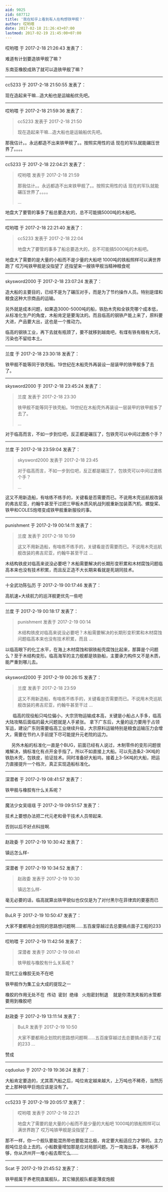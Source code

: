 ```yaml
---
aid: 9025
zid: 687712
title: '我在知乎上看到有人在构想铁甲舰？'
author: 哎哟喂
date: 2017-02-18 21:26:43+07:00
lastmod: 2017-02-19 21:45:00+07:00
---
```


哎哟喂 于 2017-2-18 21:26:43 发表了：

难道有计划要造铁甲舰了嘛？

东南亚橡胶成熟了就可以造铁甲舰了嘛？

---------

cc5233 于 2017-2-18 21:50:55 发表了：

现在造起来干嘛...造大船也是运输船优先吧。

---------

哎哟喂 于 2017-2-18 21:59:36 发表了：

> cc5233 发表于 2017-2-18 21:50
> 
> 现在造起来干嘛...造大船也是运输船优先吧。



那我估计。。永远都造不出来铁甲舰了。。按照实用性的话 现在的军队就能碾压世界了。。。。

---------

cc5233 于 2017-2-18 22:04:21 发表了：

> 哎哟喂 发表于 2017-2-18 21:59
> 
> 那我估计。。永远都造不出来铁甲舰了。。按照实用性的话 现在的军队就能碾压世界了。。。。
> 
> ...



地盘大了要管的事多了船总要造大的，总不可能搞5000吨的木船吧。

---------

哎哟喂 于 2017-2-18 22:21:40 发表了：

> cc5233 发表于 2017-2-18 22:04
> 
> 地盘大了要管的事多了船总要造大的，总不可能搞5000吨的木船吧。



地盘大了需要的是大量的小船而不是少量的大船吧 1000吨的铁船照样可以满世界跑了 哎万吨铁甲舰是没指望了 还指望来一艘铁甲舰当精神粮食呢

---------

skysword2000 于 2017-2-18 23:07:24 发表了：

造大船的主要目的，已经不是为了碾压对手，而是为了节约操作人员。特别是煤和粮食这种大宗商品的运输。

另外就是成本问题，如果造3000-5000吨的船，铁肋木壳和全铁壳哪个成本低，从标准化生产的角度，木船肯定是要淘汰的。而且临高的钢铁产能上来了，原料要大进，产品要大出，这也是一个推动力。

临高的钢铁工业，再下去就有瓶颈了，要不就移到越南吧，有煤有铁有粮有大河，污染也不留给本土。

---------

兰度 于 2017-2-18 23:30:18 发表了：

铁甲舰不能等同于铁壳船。19世纪在木船壳外再装设一层装甲的铁甲舰多了去了。

---------

skysword2000 于 2017-2-18 23:45:24 发表了：

> 兰度 发表于 2017-2-18 23:30
> 
> 铁甲舰不能等同于铁壳船。19世纪在木船壳外再装设一层装甲的铁甲舰多了去了。
> 
> ...



对于临高而言，不如一步到位吧，反正都是碾压了，包铁壳可以中间过渡练个手？

---------

兰度 于 2017-2-18 23:59:04 发表了：

> skysword2000 发表于 2017-2-18 23:45
> 
> 对于临高而言，不如一步到位吧，反正都是碾压了，包铁壳可以中间过渡练个手？
> 
> ...



这又不用新造船，有啥练不练手的，关键看是否需要而已。不说用木壳巡航舰改装的弗吉尼亚，约翰牛甚至干过把三甲板木质风帆战列舰重新加装蒸汽机、螺旋桨、铁甲和COLES炮塔变成铁甲舰重新服役的事。

---------

punishment 于 2017-2-19 00:14:11 发表了：

> 兰度 发表于 2017-2-18 10:59
> 
> 这又不用新造船，有啥练不练手的，关键看是否需要而已。不说用木壳巡航舰改装的弗吉尼亚，约翰牛甚至干过 ...



木结构铁皮对临高来说没必要吧？木船需要解决的长期形变积累和木材腐蚀问题临高本来也没有技术积累，而且反正造不大长期来看就是死胡同技术。

---------

十全武功陈弘历 于 2017-2-19 00:17:46 发表了：

高航速+大续航力的巡洋舰更优先一些吧

---------

兰度 于 2017-2-19 00:18:17 发表了：

> punishment 发表于 2017-2-19 00:14
> 
> 木结构铁皮对临高来说没必要吧？木船需要解决的长期形变积累和木材腐蚀问题临高本来也没有技术积累，而且 ...



以临高眼下的化工水平，在海上木材腐蚀和钢铁船壳腐蚀比起来，那算是个问题么？至于木结构变形。临高海军的主力舰都是铁胁船，主要承力构件又不是木质，能严重到哪儿去。

---------

skysword2000 于 2017-2-19 00:26:15 发表了：

> 兰度 发表于 2017-2-18 23:59
> 
> 这又不用新造船，有啥练不练手的，关键看是否需要而已。不说用木壳巡航舰改装的弗吉尼亚，约翰牛甚至干过 ...



      临高的现役船只吨位偏小，大宗货物运输成本高，关键是小船占人手多，临高大陆攻略后面临的最大问题就是人手紧张。 拿下广东后，大量的运力要用于占领军运，建设广东则需要临高工业继续升级，大宗原料运输特别是粮食运输压力会增大，需要在节约人手前提下尽可能提升元老院的运力。

     另外木船的标准化一直是个BUG，前面已经有人说过，木制零件的变形问题很难解决，搞标准化有点开金手指了。所以不如直接上大船。可以先造条2-3K吨的铁肋木壳，包铁皮，验证技术。同时准备好大船坞，接着上3-5K吨的大船，把运力直接提升一个档次，真正实现造船标准化。

---------

深潜者 于 2017-2-19 08:41:57 发表了：

铁甲舰与橡胶有什么关系呢？

---------

魔法少女吴瑶瑶 于 2017-2-19 09:51:57 发表了：

技术上要想办法把二代元老和骨干技术人员带起来.

否则以后不好点科技啊.

---------

赵政委 于 2017-2-19 10:30:42 发表了：

镇远怎么样-

---------

深潜者 于 2017-2-19 10:34:52 发表了：

> 赵政委 发表于 2017-2-19 10:30
> 
> 镇远怎么样-



毫无必要的话，临高就算出铁甲貌似也仅仅是为了对付黑尔在菲律宾的要塞而已

---------

BuLR 于 2017-2-19 10:50:47 发表了：

大家不要都用企划院的思路想问题啊……五百废穿越过去总要搞点面子工程的233

---------

哎哟喂 于 2017-2-19 11:42:56 发表了：

> 深潜者 发表于 2017-2-19 08:41
> 
> 铁甲舰与橡胶有什么关系呢？



现代工业橡胶无处不在吧

铁甲舰作为集工业大成的提现之一

橡胶的作用无处不在  传动  密封  绝缘   火炮密封制退    就是你清洗夹板的水管都要用到橡胶吧

---------

赵政委 于 2017-2-19 13:11:14 发表了：

> BuLR 发表于 2017-2-19 10:50
> 
> 大家不要都用企划院的思路想问题啊……五百废穿越过去总要搞点面子工程的233 ...



赞成

---------

cqduoluo 于 2017-2-19 19:36:24 发表了：

大船肯定要造的，尤其蒸汽船之后，吨位肯定越来越大，上万吨也不稀奇，当然历史上那种铁甲巨炮应该是没有了。

---------

cc5233 于 2017-2-19 20:05:17 发表了：

> 哎哟喂 发表于 2017-2-18 22:21
> 
> 地盘大了需要的是大量的小船而不是少量的大船吧 1000吨的铁船照样可以满世界跑了 哎万吨铁甲舰是没指望了 ...



那不一样，你一个舰队要能混热带也要能混北极，肯定要大船适应力才够的。主力舰吨位总会上去的。小船数量增加那是应对局部问题。万一南海出事，本地船不够，你从济州开一堆小船去帮忙么……

---------

Scat 于 2017-2-19 21:45:52 发表了：

铁甲舰属于养老院直属舰队，其它殖民舰队都是薄皮炮舰

---------


